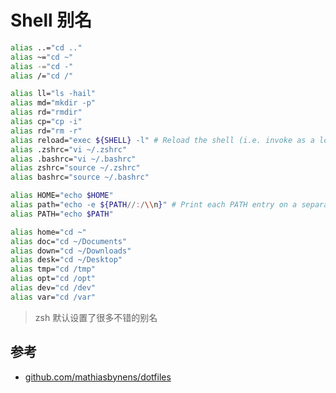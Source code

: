 # Shell  别名

```sh
alias ..="cd .."
alias ~="cd ~"
alias -="cd -"
alias /="cd /"

alias ll="ls -hail"
alias md="mkdir -p"
alias rd="rmdir"
alias cp="cp -i"
alias rd="rm -r"
alias reload="exec ${SHELL} -l" # Reload the shell (i.e. invoke as a login shell)
alias .zshrc="vi ~/.zshrc"
alias .bashrc="vi ~/.bashrc"
alias zshrc="source ~/.zshrc"
alias bashrc="source ~/.bashrc"

alias HOME="echo $HOME"
alias path="echo -e ${PATH//:/\\n}" # Print each PATH entry on a separate line
alias PATH="echo $PATH"

alias home="cd ~"
alias doc="cd ~/Documents"
alias down="cd ~/Downloads"
alias desk="cd ~/Desktop"
alias tmp="cd /tmp"
alias opt="cd /opt"
alias dev="cd /dev"
alias var="cd /var"
```

> zsh 默认设置了很多不错的别名

## 参考

* [github.com/mathiasbynens/dotfiles](https://github.com/mathiasbynens/dotfiles/blob/master/.aliases)
